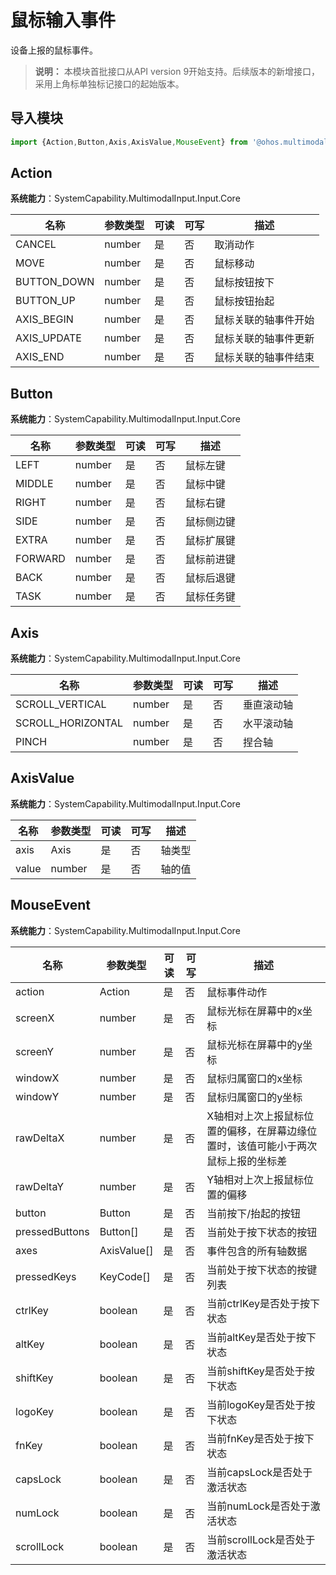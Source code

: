 # 鼠标输入事件

设备上报的鼠标事件。

>  **说明：**
> 本模块首批接口从API version 9开始支持。后续版本的新增接口，采用上角标单独标记接口的起始版本。

## 导入模块

```js
import {Action,Button,Axis,AxisValue,MouseEvent} from '@ohos.multimodalInput.mouseEvent';
```

## Action

**系统能力**：SystemCapability.MultimodalInput.Input.Core

| 名称        | 参数类型 | 可读 | 可写 | 描述                 |
| ----------- | -------- | ---- | ---- | -------------------- |
| CANCEL      | number   | 是   | 否   | 取消动作             |
| MOVE        | number   | 是   | 否   | 鼠标移动             |
| BUTTON_DOWN | number   | 是   | 否   | 鼠标按钮按下         |
| BUTTON_UP   | number   | 是   | 否   | 鼠标按钮抬起         |
| AXIS_BEGIN  | number   | 是   | 否   | 鼠标关联的轴事件开始 |
| AXIS_UPDATE | number   | 是   | 否   | 鼠标关联的轴事件更新 |
| AXIS_END    | number   | 是   | 否   | 鼠标关联的轴事件结束 |


## Button

**系统能力**：SystemCapability.MultimodalInput.Input.Core

| 名称      | 参数类型   | 可读   | 可写   | 描述    |
| ------- | ------ | ---- | ---- | ----- |
| LEFT    | number | 是    | 否    | 鼠标左键  |
| MIDDLE  | number | 是    | 否    | 鼠标中键  |
| RIGHT   | number | 是    | 否    | 鼠标右键  |
| SIDE    | number | 是    | 否    | 鼠标侧边键 |
| EXTRA   | number | 是    | 否    | 鼠标扩展键 |
| FORWARD | number | 是    | 否    | 鼠标前进键 |
| BACK    | number | 是    | 否    | 鼠标后退键 |
| TASK    | number | 是    | 否    | 鼠标任务键 |

## Axis

**系统能力**：SystemCapability.MultimodalInput.Input.Core

| 名称                | 参数类型   | 可读   | 可写   | 描述    |
| ----------------- | ------ | ---- | ---- | ----- |
| SCROLL_VERTICAL   | number | 是    | 否    | 垂直滚动轴 |
| SCROLL_HORIZONTAL | number | 是    | 否    | 水平滚动轴 |
| PINCH             | number | 是    | 否    | 捏合轴   |


## AxisValue

**系统能力**：SystemCapability.MultimodalInput.Input.Core

| 名称    | 参数类型   | 可读   | 可写   | 描述   |
| ----- | ------ | ---- | ---- | ---- |
| axis  | Axis   | 是    | 否    | 轴类型  |
| value | number | 是    | 否    | 轴的值  |


## MouseEvent

**系统能力**：SystemCapability.MultimodalInput.Input.Core

| 名称             | 参数类型        | 可读   | 可写   | 描述                                       |
| -------------- | ----------- | ---- | ---- | ---------------------------------------- |
| action         | Action      | 是    | 否    | 鼠标事件动作                                   |
| screenX        | number      | 是    | 否    | 鼠标光标在屏幕中的x坐标                             |
| screenY        | number      | 是    | 否    | 鼠标光标在屏幕中的y坐标                             |
| windowX        | number      | 是    | 否    | 鼠标归属窗口的x坐标                               |
| windowY        | number      | 是    | 否    | 鼠标归属窗口的y坐标                               |
| rawDeltaX      | number      | 是    | 否    | X轴相对上次上报鼠标位置的偏移，在屏幕边缘位置时，该值可能小于两次鼠标上报的坐标差 |
| rawDeltaY      | number      | 是    | 否    | Y轴相对上次上报鼠标位置的偏移                          |
| button         | Button      | 是    | 否    | 当前按下/抬起的按钮                               |
| pressedButtons | Button[]    | 是    | 否    | 当前处于按下状态的按钮                              |
| axes           | AxisValue[] | 是    | 否    | 事件包含的所有轴数据                               |
| pressedKeys    | KeyCode[]   | 是    | 否    | 当前处于按下状态的按键列表                            |
| ctrlKey        | boolean     | 是    | 否    | 当前ctrlKey是否处于按下状态                        |
| altKey         | boolean     | 是    | 否    | 当前altKey是否处于按下状态                         |
| shiftKey       | boolean     | 是    | 否    | 当前shiftKey是否处于按下状态                       |
| logoKey        | boolean     | 是    | 否    | 当前logoKey是否处于按下状态                        |
| fnKey          | boolean     | 是    | 否    | 当前fnKey是否处于按下状态                          |
| capsLock       | boolean     | 是    | 否    | 当前capsLock是否处于激活状态                       |
| numLock        | boolean     | 是    | 否    | 当前numLock是否处于激活状态                        |
| scrollLock     | boolean     | 是    | 否    | 当前scrollLock是否处于激活状态                     |
